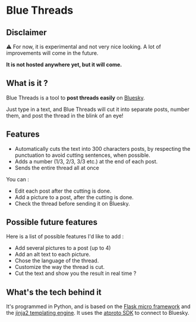 # Blue Threads

## Disclaimer

⚠ For now, it is experimental and not very nice looking. A lot of improvements will come in the future.

**It is not hosted anywhere yet, but it will come.**

## What is it ?

Blue Threads is a tool to **post threads easily** on [Bluesky](https://bsky.app/).

Just type in a text, and Blue Threads will cut it into separate posts, number them, and post the thread in the blink of an eye!

## Features

* Automatically cuts the text into 300 characters posts, by respecting the punctuation to avoid cutting sentences, when possible.
* Adds a number (1/3, 2/3, 3/3 etc.) at the end of each post.
* Sends the entire thread all at once

You can :
* Edit each post after the cutting is done.
* Add a picture to a post, after the cutting is done.
* Check the thread before sending it on Bluesky.

## Possible future features

Here is a list of possible features I'd like to add :
* Add several pictures to a post (up to 4)
* Add an alt text to each picture.
* Chose the language of the thread.
* Customize the way the thread is cut.
* Cut the text and show you the result in real time ?

## What's the tech behind it

It's programmed in Python, and is based on the [Flask micro framework](https://flask.palletsprojects.com/en/2.3.x/) and the [jinja2 templating engine](https://jinja.palletsprojects.com/en/3.1.x/). It uses the [atproto SDK](https://atproto.blue/en/latest/) to connect to Bluesky.
